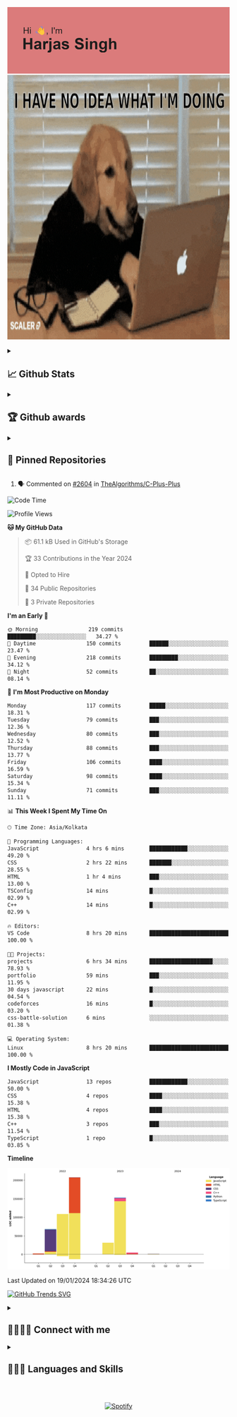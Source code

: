 ![HEADER](header.png)
<img src="giphy.gif" alt="cat" width="100%" height="600px"/>

<!-- Github Stats -->
<details>
<summary><h2>📈 Github Stats</h2></summary>
 
[![Harjas's GitHub stats]( https://github-readme-stats-one-flame-37.vercel.app/api?username=harjasae2001&show_icons=true&theme=transparent&rank_icon=github)](https://github.com/anuraghazra/github-readme-stats)

</details>
<!--Github Awards-->
<details>
  <summary><h2>🏆 Github awards</h2></summary>
<p align="left"> <a href="https://github.com/harjasae2001"><img src="https://github-profile-trophy.vercel.app/?username=harjasae2001&theme=onedark" alt="harjasae2001" /></a> </p>
</details>

<!--Pinned Repos-->
<details>
  <summary>
     <h2>📌 Pinned Repositories</h2>
  </summary>
 <ul>
  <li>
   
 <a href="https://github.com/harjasae2001/E-Commerce">
  <img  align="center" src="https://github-readme-stats.vercel.app/api/pin/?username=harjasae2001&repo=E-Commerce&show_owner=true" />
</a>
  </li>
  <li>
   
<a href="https://github.com/harjasae2001/CryptoApp">
  <img  align="center" src="https://github-readme-stats.vercel.app/api/pin/?username=harjasae2001&repo=CryptoApp&show_owner=true" />
</a>
  </li>
  <li>
   
<a href="https://github.com/harjasae2001/Real_Estate_Finder">
  <img align="center" src="https://github-readme-stats.vercel.app/api/pin/?username=harjasae2001&repo=Real_Estate_Finder&show_owner=true" />
</a>
  </li>
  <li>
   
<a href="https://github.com/harjasae2001/Weather_App">
  <img align="center" src="https://github-readme-stats.vercel.app/api/pin/?username=harjasae2001&repo=Weather_App&show_owner=true" />
</a>
  </li>
</details>

<!--START_SECTION:activity-->
1. 🗣 Commented on [#2604](https://github.com/TheAlgorithms/C-Plus-Plus/issues/2604#issuecomment-1752369909) in [TheAlgorithms/C-Plus-Plus](https://github.com/TheAlgorithms/C-Plus-Plus)
<!--END_SECTION:activity-->

 

<!--START_SECTION:waka-->
![Code Time](http://img.shields.io/badge/Code%20Time-27%20hrs%2019%20mins-blue)

![Profile Views](http://img.shields.io/badge/Profile%20Views-1-blue)

**🐱 My GitHub Data** 

> 📦 61.1 kB Used in GitHub's Storage 
 > 
> 🏆 33 Contributions in the Year 2024
 > 
> 💼 Opted to Hire
 > 
> 📜 34 Public Repositories 
 > 
> 🔑 3 Private Repositories 
 > 
**I'm an Early 🐤** 

```text
🌞 Morning                219 commits         █████████░░░░░░░░░░░░░░░░   34.27 % 
🌆 Daytime                150 commits         ██████░░░░░░░░░░░░░░░░░░░   23.47 % 
🌃 Evening                218 commits         █████████░░░░░░░░░░░░░░░░   34.12 % 
🌙 Night                  52 commits          ██░░░░░░░░░░░░░░░░░░░░░░░   08.14 % 
```
📅 **I'm Most Productive on Monday** 

```text
Monday                   117 commits         █████░░░░░░░░░░░░░░░░░░░░   18.31 % 
Tuesday                  79 commits          ███░░░░░░░░░░░░░░░░░░░░░░   12.36 % 
Wednesday                80 commits          ███░░░░░░░░░░░░░░░░░░░░░░   12.52 % 
Thursday                 88 commits          ███░░░░░░░░░░░░░░░░░░░░░░   13.77 % 
Friday                   106 commits         ████░░░░░░░░░░░░░░░░░░░░░   16.59 % 
Saturday                 98 commits          ████░░░░░░░░░░░░░░░░░░░░░   15.34 % 
Sunday                   71 commits          ███░░░░░░░░░░░░░░░░░░░░░░   11.11 % 
```


📊 **This Week I Spent My Time On** 

```text
🕑︎ Time Zone: Asia/Kolkata

💬 Programming Languages: 
JavaScript               4 hrs 6 mins        ████████████░░░░░░░░░░░░░   49.20 % 
CSS                      2 hrs 22 mins       ███████░░░░░░░░░░░░░░░░░░   28.55 % 
HTML                     1 hr 4 mins         ███░░░░░░░░░░░░░░░░░░░░░░   13.00 % 
TSConfig                 14 mins             █░░░░░░░░░░░░░░░░░░░░░░░░   02.99 % 
C++                      14 mins             █░░░░░░░░░░░░░░░░░░░░░░░░   02.99 % 

🔥 Editors: 
VS Code                  8 hrs 20 mins       █████████████████████████   100.00 % 

🐱‍💻 Projects: 
projects                 6 hrs 34 mins       ████████████████████░░░░░   78.93 % 
portfolio                59 mins             ███░░░░░░░░░░░░░░░░░░░░░░   11.95 % 
30 days javascript       22 mins             █░░░░░░░░░░░░░░░░░░░░░░░░   04.54 % 
codeforces               16 mins             █░░░░░░░░░░░░░░░░░░░░░░░░   03.20 % 
css-battle-solution      6 mins              ░░░░░░░░░░░░░░░░░░░░░░░░░   01.38 % 

💻 Operating System: 
Linux                    8 hrs 20 mins       █████████████████████████   100.00 % 
```

**I Mostly Code in JavaScript** 

```text
JavaScript               13 repos            ████████████░░░░░░░░░░░░░   50.00 % 
CSS                      4 repos             ████░░░░░░░░░░░░░░░░░░░░░   15.38 % 
HTML                     4 repos             ████░░░░░░░░░░░░░░░░░░░░░   15.38 % 
C++                      3 repos             ███░░░░░░░░░░░░░░░░░░░░░░   11.54 % 
TypeScript               1 repo              █░░░░░░░░░░░░░░░░░░░░░░░░   03.85 % 
```



**Timeline**

![Lines of Code chart](https://raw.githubusercontent.com/harjasae2001/harjasae2001/main/assets/bar_graph.png)


 Last Updated on 19/01/2024 18:34:26 UTC
<!--END_SECTION:waka-->

[![GitHub Trends SVG](https://api.githubtrends.io/user/svg/harjasae2001/repos?time_range=one_year&group=other&loc_metric=changed&theme=ferns)](https://githubtrends.io)

<details>
 <summary>
<h2 align="left">🫱🏻‍🫲🏿 Connect with me</h2>
 </summary>
<p align="left">
<a href="https://linkedin.com/in/https://www.linkedin.com/in/harjasae2001/" target="blank"><img align="center" src="https://raw.githubusercontent.com/rahuldkjain/github-profile-readme-generator/master/src/images/icons/Social/linked-in-alt.svg" alt="linkedin profile" height="30" width="40" /></a>
<a href="https://kaggle.com/harjas singh 1609" target="blank"><img align="center" src="https://raw.githubusercontent.com/rahuldkjain/github-profile-readme-generator/master/src/images/icons/Social/kaggle.svg" alt="harjas singh 1609" height="30" width="40" /></a>
<a href="https://instagram.com/harjasae2001" target="blank"><img align="center" src="https://raw.githubusercontent.com/rahuldkjain/github-profile-readme-generator/master/src/images/icons/Social/instagram.svg" alt="harjasae2001" height="30" width="40" /></a>
<a href="https://codeforces.com/profile/harjascpmaster" target="blank"><img align="center" src="https://raw.githubusercontent.com/rahuldkjain/github-profile-readme-generator/master/src/images/icons/Social/codeforces.svg" alt="harjascpmaster" height="30" width="40" /></a>
<a href="https://www.leetcode.com/harjascpmaster" target="blank"><img align="center" src="https://raw.githubusercontent.com/rahuldkjain/github-profile-readme-generator/master/src/images/icons/Social/leet-code.svg" alt="harjascpmaster" height="30" width="40" /></a>
</p>
</details>

<!--Languages and Skills-->
<details>
   <summary><h2>👨🏻‍💻 Languages and Skills</h2></summary>
<img src="https://raw.githubusercontent.com/devicons/devicon/master/icons/html5/html5-original.svg" alt="drawing" width="80"/>
<img src="https://raw.githubusercontent.com/devicons/devicon/master/icons/css3/css3-original.svg" alt="drawing" width="80"/>
<img src="https://raw.githubusercontent.com/devicons/devicon/master/icons/javascript/javascript-original.svg" alt="drawing" width="80"/>
<img  src="https://raw.githubusercontent.com/devicons/devicon/master/icons/bootstrap/bootstrap-original.svg" alt="drawing" width="90"/>
<img src="https://raw.githubusercontent.com/devicons/devicon/master/icons/react/react-original.svg" alt="drawing" width="80"/>
<img src="https://raw.githubusercontent.com/devicons/devicon/master/icons/firebase/firebase-plain.svg" alt="drawing" width="80"/>
<img src="https://raw.githubusercontent.com/devicons/devicon/master/icons/tailwindcss/tailwindcss-plain.svg" alt="drawing" width="80"/>
</details>

<!--Spotify Playing-->
&nbsp;<div align="center">
  [![Spotify](https://novatorem.vercel.app/api/spotify?background_color=0d1117&border_color=ffffff)](https://open.spotify.com/user/31s47awoltmycfqpeveuujdadk3a)
</div>




